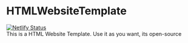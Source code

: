 # HTMLWebsiteTemplate
[![Netlify Status](https://api.netlify.com/api/v1/badges/6b1b5cf0-ae78-4626-b201-821827645b80/deploy-status)](https://app.netlify.com/sites/freehtmltemplate/deploys)<br>
This is a HTML Website Template. Use it as you want, its open-source
